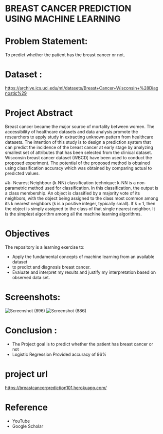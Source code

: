 # BREAST CANCER PREDICTION USING MACHINE LEARNING

# Problem Statement: 
To predict whether the patient has the breast cancer or not.
# Dataset : 
https://archive.ics.uci.edu/ml/datasets/Breast+Cancer+Wisconsin+%28Diagnostic%29


# Project Abstract
Breast cancer became the major source of mortality between women. The accessibility of healthcare datasets and data analysis promote the researchers to apply study in extracting unknown pattern from healthcare datasets. The intention of this study is to design a prediction system that can predict the incidence of the breast cancer at early stage by analyzing smallest set of attributes that has been selected from the clinical dataset. Wisconsin breast cancer dataset (WBCD) have been used to conduct the proposed experiment. The potential of the proposed method is obtained using classification accuracy which was obtained by comparing actual to predicted values. 


#k- Nearest Neighbour (k-NN) classification technique:
k-NN is a non- parametric method used for classification. In this classification, the output is a class membership. An object is classified by a majority vote of its neighbors, with the object being assigned to the class most common among its k nearest neighbors (k is a positive integer, typically small). If k = 1, then the object is simply assigned to the class of that single nearest neighbor. It is the simplest algorithm among all the machine learning algorithms.



# Objectives
The repository is a learning exercise to:
- Apply the fundamental concepts of machine learning from an available dataset
- to predict and diagnosis breast cancer.
- Evaluate and interpret my results and justify my interpretation based on observed data set.

# Screenshots:
![Screenshot (896)](https://user-images.githubusercontent.com/96689091/179461404-daa45010-27d6-4d2a-bd12-26c875493087.png)
![Screenshot (886)](https://user-images.githubusercontent.com/96689091/179461264-5adbfa21-be80-4a8b-975b-055609168449.png)


# Conclusion :
- The Project goal is to predict whether the patient has breast cancer or not
- Logistic Regression Provided accuracy of 96%

# project url
https://breastcancerprediction101.herokuapp.com/

# Reference
- YouTube 
- Google Scholar















